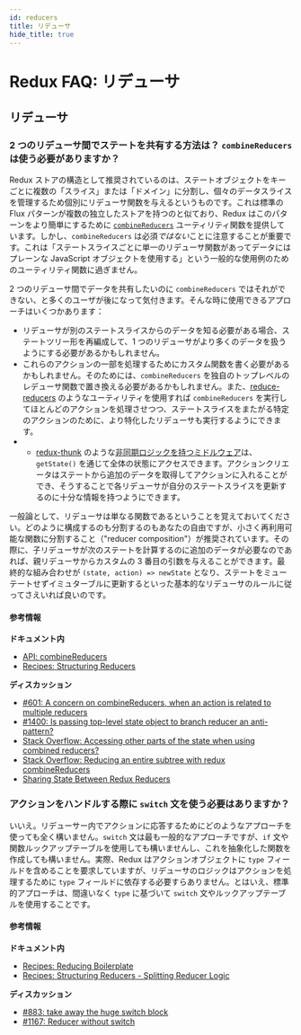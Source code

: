 ```yaml
---
id: reducers
title: リデューサ
hide_title: true
---
```


# Redux FAQ: リデューサ

<!--
## Table of Contents

- [Redux FAQ: Reducers](#redux-faq-reducers)
  - [Table of Contents](#table-of-contents)
  - [Reducers](#reducers)
    - [How do I share state between two reducers? Do I have to use `combineReducers`?](#how-do-i-share-state-between-two-reducers-do-i-have-to-use-combinereducers)
      - [Further information](#further-information)
    - [Do I have to use the `switch` statement to handle actions?](#do-i-have-to-use-the-switch-statement-to-handle-actions)
      - [Further information](#further-information-1)
-->

## リデューサ

### 2 つのリデューサ間でステートを共有する方法は？ `combineReducers` は使う必要がありますか？

Redux ストアの構造として推奨されているのは、ステートオブジェクトをキーごとに複数の「スライス」または「ドメイン」に分割し、個々のデータスライスを管理するため個別にリデューサ関数を与えるというものです。これは標準の Flux パターンが複数の独立したストアを持つのと似ており、Redux はこのパターンをより簡単にするために [`combineReducers`](../api/combineReducers.md) ユーティリティ関数を提供しています。しかし、`combineReducers` は必須*ではない*ことに注意することが重要です。これは「ステートスライスごとに単一のリデューサ関数があってデータにはプレーンな JavaScript オブジェクトを使用する」という一般的な使用例のためのユーティリティ関数に過ぎません。

2 つのリデューサ間でデータを共有したいのに `combineReducers` ではそれができない、と多くのユーザが後になって気付きます。そんな時に使用できるアプローチはいくつかあります：

- リデューサが別のステートスライスからのデータを知る必要がある場合、ステートツリー形を再編成して、1 つのリデューサがより多くのデータを扱うようにする必要があるかもしれません。
- これらのアクションの一部を処理するためにカスタム関数を書く必要があるかもしれません。そのためには、`combineReducers` を独自のトップレベルのレデューサ関数で置き換える必要があるかもしれません。また、[reduce-reducers](https://github.com/acdlite/reduce-reducers) のようなユーティリティを使用すれば `combineReducers` を実行してほとんどのアクションを処理させつつ、ステートスライスをまたがる特定のアクションのために、より特化したリデューサも実行するようにできます。
- - [redux-thunk](https://github.com/reduxjs/redux-thunk) のような[非同期ロジックを持つミドルウェア](../tutorials/fundamentals/part-4-store.md#middleware)は、`getState()` を通じて全体の状態にアクセスできます。アクションクリエータはステートから追加のデータを取得してアクションに入れることができ、そうすることで各リデューサが自分のステートスライスを更新するのに十分な情報を持つようにできます。

一般論として、リデューサは単なる関数であるということを覚えておいてください。どのように構成するのも分割するのもあなたの自由ですが、小さく再利用可能な関数に分割すること（"reducer composition"）が推奨されています。その際に、子リデューサが次のステートを計算するのに追加のデータが必要なのであれば、親リデューサからカスタムの 3 番目の引数を与えることができます。最終的な組み合わせが `(state, action) => newState` となり、ステートをミューテートせずイミュターブルに更新するといった基本的なリデューサのルールに従ってさえいれば良いのです。

#### 参考情報

**ドキュメント内**

- [API: combineReducers](../api/combineReducers.md)
- [Recipes: Structuring Reducers](../recipes/structuring-reducers/StructuringReducers.md)

**ディスカッション**

- [#601: A concern on combineReducers, when an action is related to multiple reducers](https://github.com/reduxjs/redux/issues/601)
- [#1400: Is passing top-level state object to branch reducer an anti-pattern?](https://github.com/reduxjs/redux/issues/1400)
- [Stack Overflow: Accessing other parts of the state when using combined reducers?](http://stackoverflow.com/questions/34333979/accessing-other-parts-of-the-state-when-using-combined-reducers)
- [Stack Overflow: Reducing an entire subtree with redux combineReducers](http://stackoverflow.com/questions/34427851/reducing-an-entire-subtree-with-redux-combinereducers)
- [Sharing State Between Redux Reducers](https://invalidpatent.wordpress.com/2016/02/18/sharing-state-between-redux-reducers/)

### アクションをハンドルする際に `switch` 文を使う必要はありますか？

いいえ。リデューサー内でアクションに応答するためにどのようなアプローチを使っても全く構いません。`switch` 文は最も一般的なアプローチですが、`if` 文や関数ルックアップテーブルを使用しても構いませんし、これを抽象化した関数を作成しても構いません。実際、Redux はアクションオブジェクトに `type` フィールドを含めることを要求していますが、リデューサのロジックはアクションを処理するために `type` フィールドに依存する必要すらありません。とはいえ、標準的アプローチは、間違いなく `type` に基づいて `switch` 文やルックアップテーブルを使用することです。

#### 参考情報

**ドキュメント内**

- [Recipes: Reducing Boilerplate](../recipes/ReducingBoilerplate.md)
- [Recipes: Structuring Reducers - Splitting Reducer Logic](../recipes/structuring-reducers/SplittingReducerLogic.md)

**ディスカッション**

- [#883: take away the huge switch block](https://github.com/reduxjs/redux/issues/883)
- [#1167: Reducer without switch](https://github.com/reduxjs/redux/issues/1167)
